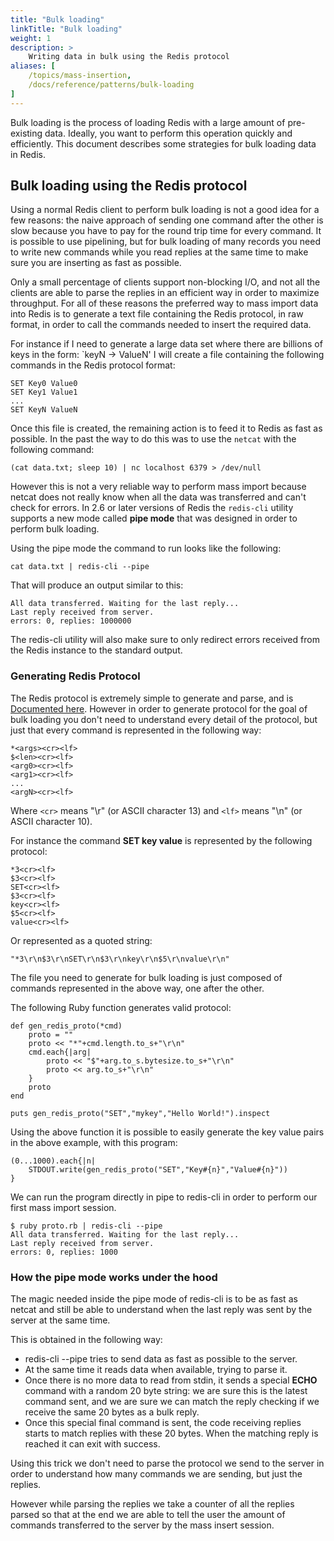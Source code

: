 ```yaml
---
title: "Bulk loading"
linkTitle: "Bulk loading"
weight: 1
description: >
    Writing data in bulk using the Redis protocol
aliases: [
    /topics/mass-insertion,
    /docs/reference/patterns/bulk-loading
]
---
```


Bulk loading is the process of loading Redis with a large amount of pre-existing data. Ideally, you want to perform this operation quickly and efficiently. This document describes some strategies for bulk loading data in Redis.

## Bulk loading using the Redis protocol

Using a normal Redis client to perform bulk loading is not a good idea
for a few reasons: the naive approach of sending one command after the other
is slow because you have to pay for the round trip time for every command.
It is possible to use pipelining, but for bulk loading of many records
you need to write new commands while you read replies at the same time to
make sure you are inserting as fast as possible.

Only a small percentage of clients support non-blocking I/O, and not all the
clients are able to parse the replies in an efficient way in order to maximize
throughput. For all of these reasons the preferred way to mass import data into
Redis is to generate a text file containing the Redis protocol, in raw format,
in order to call the commands needed to insert the required data.

For instance if I need to generate a large data set where there are billions
of keys in the form: `keyN -> ValueN' I will create a file containing the
following commands in the Redis protocol format:

    SET Key0 Value0
    SET Key1 Value1
    ...
    SET KeyN ValueN

Once this file is created, the remaining action is to feed it to Redis
as fast as possible. In the past the way to do this was to use the
`netcat` with the following command:

    (cat data.txt; sleep 10) | nc localhost 6379 > /dev/null

However this is not a very reliable way to perform mass import because netcat
does not really know when all the data was transferred and can't check for
errors. In 2.6 or later versions of Redis the `redis-cli` utility
supports a new mode called **pipe mode** that was designed in order to perform
bulk loading.

Using the pipe mode the command to run looks like the following:

    cat data.txt | redis-cli --pipe

That will produce an output similar to this:

    All data transferred. Waiting for the last reply...
    Last reply received from server.
    errors: 0, replies: 1000000

The redis-cli utility will also make sure to only redirect errors received
from the Redis instance to the standard output.

### Generating Redis Protocol

The Redis protocol is extremely simple to generate and parse, and is
[Documented here](/topics/protocol). However in order to generate protocol for
the goal of bulk loading you don't need to understand every detail of the
protocol, but just that every command is represented in the following way:

    *<args><cr><lf>
    $<len><cr><lf>
    <arg0><cr><lf>
    <arg1><cr><lf>
    ...
    <argN><cr><lf>

Where `<cr>` means "\r" (or ASCII character 13) and `<lf>` means "\n" (or ASCII character 10).

For instance the command **SET key value** is represented by the following protocol:

    *3<cr><lf>
    $3<cr><lf>
    SET<cr><lf>
    $3<cr><lf>
    key<cr><lf>
    $5<cr><lf>
    value<cr><lf>

Or represented as a quoted string:

    "*3\r\n$3\r\nSET\r\n$3\r\nkey\r\n$5\r\nvalue\r\n"

The file you need to generate for bulk loading is just composed of commands
represented in the above way, one after the other.

The following Ruby function generates valid protocol:

    def gen_redis_proto(*cmd)
        proto = ""
        proto << "*"+cmd.length.to_s+"\r\n"
        cmd.each{|arg|
            proto << "$"+arg.to_s.bytesize.to_s+"\r\n"
            proto << arg.to_s+"\r\n"
        }
        proto
    end

    puts gen_redis_proto("SET","mykey","Hello World!").inspect

Using the above function it is possible to easily generate the key value pairs
in the above example, with this program:

    (0...1000).each{|n|
        STDOUT.write(gen_redis_proto("SET","Key#{n}","Value#{n}"))
    }

We can run the program directly in pipe to redis-cli in order to perform our
first mass import session.

    $ ruby proto.rb | redis-cli --pipe
    All data transferred. Waiting for the last reply...
    Last reply received from server.
    errors: 0, replies: 1000

### How the pipe mode works under the hood

The magic needed inside the pipe mode of redis-cli is to be as fast as netcat
and still be able to understand when the last reply was sent by the server
at the same time.

This is obtained in the following way:

+ redis-cli --pipe tries to send data as fast as possible to the server.
+ At the same time it reads data when available, trying to parse it.
+ Once there is no more data to read from stdin, it sends a special **ECHO**
command with a random 20 byte string: we are sure this is the latest command
sent, and we are sure we can match the reply checking if we receive the same
20 bytes as a bulk reply.
+ Once this special final command is sent, the code receiving replies starts
to match replies with these 20 bytes. When the matching reply is reached it
can exit with success.

Using this trick we don't need to parse the protocol we send to the server
in order to understand how many commands we are sending, but just the replies.

However while parsing the replies we take a counter of all the replies parsed
so that at the end we are able to tell the user the amount of commands
transferred to the server by the mass insert session.
